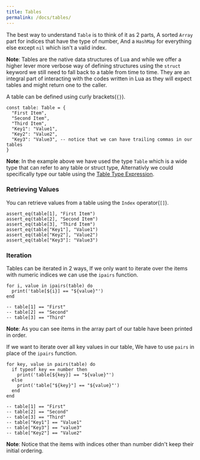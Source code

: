 ```yaml
---
title: Tables
permalink: /docs/tables/
---
```


The best way to understand `Table` is to think of it as 2 parts, A sorted `Array` part for indices that have the type of number, And a `HashMap` for everything else except `nil` which isn't a valid index.

__Note__: Tables are the native data structures of Lua and while we offer a higher lever more verbose way of defining structures using the `struct` keyword we still need to fall back to a table from time to time. They are an integral part of interacting with the codes written in Lua as they will expect tables and might return one to the caller.


A table can be defined using curly brackets(`{}`).

```fuse
const table: Table = {
  "First Item",
  "Second Item",
  "Third Item",
  "Key1": "Value1",
  "Key2": "Value2",
  "Key3": "Value3", -- notice that we can have trailing commas in our tables
}
```

__Note__: In the example above we have used the type `Table` which is a wide type that can refer to any table or struct type, Alternativly we could specifically type our table using the [Table Type Expression](#type).

### Retrieving Values

You can retrieve values from a table using the `Index` operator(`[]`).

```fuse
assert_eq(table[1], "First Item")
assert_eq(table[2], "Second Item")
assert_eq(table[3], "Third Item")
assert_eq(table["Key1"], "Value1")
assert_eq(table["Key2"], "Value2")
assert_eq(table["Key3"]: "Value3")
```

### Iteration

Tables can be iterated in 2 ways, If we only want to iterate over the items with numeric indices we can use the `ipairs` function.

```fuse
for i, value in ipairs(table) do
  print('table[${i}] == "${value}"')
end

-- table[1] == "First"
-- table[2] == "Second"
-- table[3] == "Third"
```

__Note__: As you can see items in the array part of our table have been printed in order.

If we want to iterate over all key values in our table, We have to use `pairs` in place of the `ipairs` function.

```fuse
for key, value in pairs(table) do
  if typeof key == number then
    print('table[${key}] == "${value}"')
  else 
    print('table["${key}"] == "${value}"')
  end
end

-- table[1] == "First"
-- table[2] == "Second"
-- table[3] == "Third"
-- table["Key1"] == "Value1"
-- table["Key3"] == "value3"
-- table["Key2"] == "Value2"
```

__Note__: Notice that the items with indices other than number didn't keep their initial ordering.
